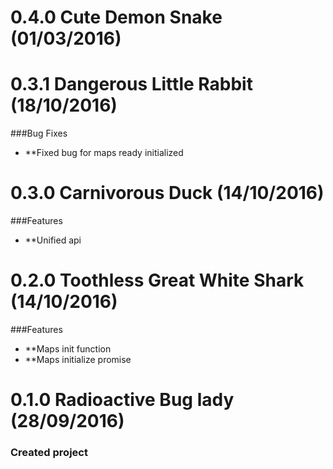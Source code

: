 <a name="0.4.0"></a>
# 0.4.0 Cute Demon Snake (01/03/2016)

<a name="0.3.1"></a>
# 0.3.1 Dangerous Little Rabbit (18/10/2016)

###Bug Fixes
* **Fixed bug for maps ready initialized 

<a name="0.3.0"></a>
# 0.3.0 Carnivorous Duck (14/10/2016)

###Features
* **Unified api

<a name="0.2.0"></a>
# 0.2.0 Toothless Great White Shark (14/10/2016)

###Features
* **Maps init function
* **Maps initialize promise

<a name="0.1.0"></a>
# 0.1.0 Radioactive Bug lady (28/09/2016)

### Created project
